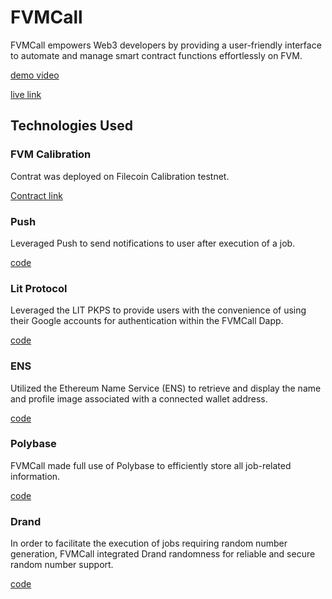 # FVMCall

FVMCall empowers Web3 developers by providing a user-friendly interface to automate and manage smart contract functions effortlessly on FVM.

[demo video]()

[live link]()

## Technologies Used

### FVM Calibration

Contrat was deployed on Filecoin Calibration testnet.

[Contract link](https://calibration.filfox.info/en/address/0xC3F51a90Cb9403107462238f66A0442c372c1796)

### Push

Leveraged Push to send notifications to user after execution of a job.

[code](https://github.com/VaibhavArora19/hackFS/blob/main/backend/push/index.js)

### Lit Protocol

Leveraged the LIT PKPS to provide users with the convenience of using their Google accounts for authentication within the FVMCall Dapp.

[code](https://github.com/VaibhavArora19/hackFS/blob/main/frontend/components/LIT/LIT.js)

### ENS

Utilized the Ethereum Name Service (ENS) to retrieve and display the name and profile image associated with a connected wallet address.

[code](https://github.com/VaibhavArora19/hackFS/blob/main/frontend/components/ENS/index.js)

### Polybase

FVMCall made full use of Polybase to efficiently store all job-related information.

[code](https://github.com/VaibhavArora19/hackFS/blob/main/backend/helpers/polybaseQueries.js)

### Drand

In order to facilitate the execution of jobs requiring random number generation, FVMCall integrated Drand randomness for reliable and secure random number support.

[code](https://github.com/VaibhavArora19/hackFS/blob/main/frontend/components/Drand/index%20.js)
